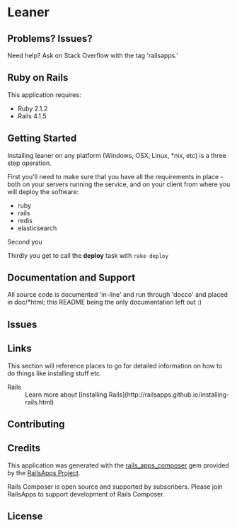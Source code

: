 Leaner
================


Problems? Issues?
-----------

Need help? Ask on Stack Overflow with the tag 'railsapps.'


Ruby on Rails
-------------

This application requires:

- Ruby 2.1.2
- Rails 4.1.5




Getting Started
---------------

Installing leaner on any platform (Windows, OSX, Linux, *nix, etc) is a three step operation.

First you'll need to make sure that you have all the requirements in place - both on your servers running the service, and on  your client from where you will deploy the software:

* ruby
* rails
* redis
* elasticsearch



Second you 

Thirdly you get to call the **deploy** task with ```rake deploy```

Documentation and Support
-------------------------

All source code is documented 'in-line' and run through 'docco' and placed in doc/*html; this README being the only documentation left out :)


Issues
-------------

Links
----------------

This section will reference places to go for detailed information on how to do things like installing stuff etc.

<dl>
    <dt>Rails</dt>
    <dd>Learn more about [Installing Rails](http://railsapps.github.io/installing-rails.html)</dd>
</dl>

Contributing
------------

Credits
-------

This application was generated with the [rails_apps_composer](https://github.com/RailsApps/rails_apps_composer) gem
provided by the [RailsApps Project](http://railsapps.github.io/).

Rails Composer is open source and supported by subscribers. Please join RailsApps to support development of Rails Composer.


License
-------
